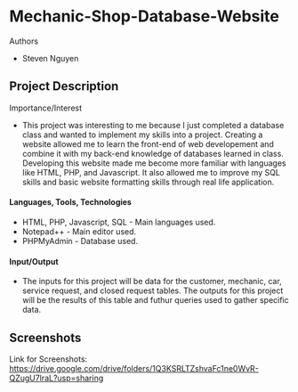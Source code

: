 # Mechanic-Shop-Database-Website

Authors
- Steven Nguyen

## Project Description
Importance/Interest
- This project was interesting to me because I just completed a database class and wanted to implement my skills into a project. Creating a website allowed me to learn the front-end of web developement and combine it with my back-end knowledge of databases learned in class. Developing this website made me become more familiar with languages like HTML, PHP, and Javascript. It also allowed me to improve my SQL skills and basic website formatting skills through real life application. 
#### Languages, Tools, Technologies 
- HTML, PHP, Javascript, SQL - Main languages used.  
- Notepad++ - Main editor used.
- PHPMyAdmin - Database used.
#### Input/Output
 - The inputs for this project will be data for the customer, mechanic, car, service request, and closed request tables. The outputs for this project will be the results of this table and futhur queries used to gather specific data. 
 ## Screenshots
 Link for Screenshots: https://drive.google.com/drive/folders/1Q3KSRLTZshvaFc1ne0WvR-QZugU7lraL?usp=sharing
